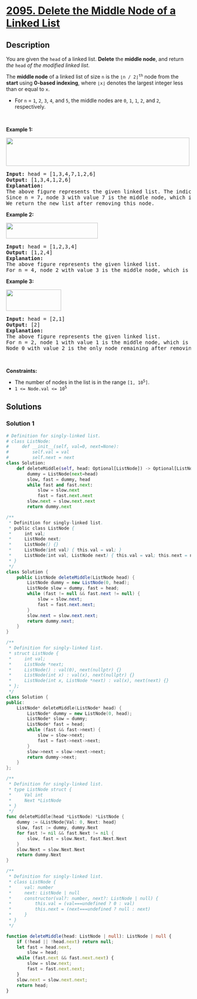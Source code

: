 # [2095. Delete the Middle Node of a Linked List](https://leetcode.com/problems/delete-the-middle-node-of-a-linked-list)


## Description

<p>You are given the <code>head</code> of a linked list. <strong>Delete</strong> the <strong>middle node</strong>, and return <em>the</em> <code>head</code> <em>of the modified linked list</em>.</p>

<p>The <strong>middle node</strong> of a linked list of size <code>n</code> is the <code>&lfloor;n / 2&rfloor;<sup>th</sup></code> node from the <b>start</b> using <strong>0-based indexing</strong>, where <code>&lfloor;x&rfloor;</code> denotes the largest integer less than or equal to <code>x</code>.</p>

<ul>
	<li>For <code>n</code> = <code>1</code>, <code>2</code>, <code>3</code>, <code>4</code>, and <code>5</code>, the middle nodes are <code>0</code>, <code>1</code>, <code>1</code>, <code>2</code>, and <code>2</code>, respectively.</li>
</ul>

<p>&nbsp;</p>
<p><strong class="example">Example 1:</strong></p>
<img alt="" src="https://spcdn.pages.dev/leetcode/problems/2095.Delete%20the%20Middle%20Node%20of%20a%20Linked%20List/images/eg1drawio.png" style="width: 500px; height: 77px;" />
<pre>
<strong>Input:</strong> head = [1,3,4,7,1,2,6]
<strong>Output:</strong> [1,3,4,1,2,6]
<strong>Explanation:</strong>
The above figure represents the given linked list. The indices of the nodes are written below.
Since n = 7, node 3 with value 7 is the middle node, which is marked in red.
We return the new list after removing this node. 
</pre>

<p><strong class="example">Example 2:</strong></p>
<img alt="" src="https://spcdn.pages.dev/leetcode/problems/2095.Delete%20the%20Middle%20Node%20of%20a%20Linked%20List/images/eg2drawio.png" style="width: 250px; height: 43px;" />
<pre>
<strong>Input:</strong> head = [1,2,3,4]
<strong>Output:</strong> [1,2,4]
<strong>Explanation:</strong>
The above figure represents the given linked list.
For n = 4, node 2 with value 3 is the middle node, which is marked in red.
</pre>

<p><strong class="example">Example 3:</strong></p>
<img alt="" src="https://spcdn.pages.dev/leetcode/problems/2095.Delete%20the%20Middle%20Node%20of%20a%20Linked%20List/images/eg3drawio.png" style="width: 150px; height: 58px;" />
<pre>
<strong>Input:</strong> head = [2,1]
<strong>Output:</strong> [2]
<strong>Explanation:</strong>
The above figure represents the given linked list.
For n = 2, node 1 with value 1 is the middle node, which is marked in red.
Node 0 with value 2 is the only node remaining after removing node 1.</pre>

<p>&nbsp;</p>
<p><strong>Constraints:</strong></p>

<ul>
	<li>The number of nodes in the list is in the range <code>[1, 10<sup>5</sup>]</code>.</li>
	<li><code>1 &lt;= Node.val &lt;= 10<sup>5</sup></code></li>
</ul>

## Solutions

### Solution 1

<!-- tabs:start -->

```python
# Definition for singly-linked list.
# class ListNode:
#     def __init__(self, val=0, next=None):
#         self.val = val
#         self.next = next
class Solution:
    def deleteMiddle(self, head: Optional[ListNode]) -> Optional[ListNode]:
        dummy = ListNode(next=head)
        slow, fast = dummy, head
        while fast and fast.next:
            slow = slow.next
            fast = fast.next.next
        slow.next = slow.next.next
        return dummy.next
```

```java
/**
 * Definition for singly-linked list.
 * public class ListNode {
 *     int val;
 *     ListNode next;
 *     ListNode() {}
 *     ListNode(int val) { this.val = val; }
 *     ListNode(int val, ListNode next) { this.val = val; this.next = next; }
 * }
 */
class Solution {
    public ListNode deleteMiddle(ListNode head) {
        ListNode dummy = new ListNode(0, head);
        ListNode slow = dummy, fast = head;
        while (fast != null && fast.next != null) {
            slow = slow.next;
            fast = fast.next.next;
        }
        slow.next = slow.next.next;
        return dummy.next;
    }
}
```

```cpp
/**
 * Definition for singly-linked list.
 * struct ListNode {
 *     int val;
 *     ListNode *next;
 *     ListNode() : val(0), next(nullptr) {}
 *     ListNode(int x) : val(x), next(nullptr) {}
 *     ListNode(int x, ListNode *next) : val(x), next(next) {}
 * };
 */
class Solution {
public:
    ListNode* deleteMiddle(ListNode* head) {
        ListNode* dummy = new ListNode(0, head);
        ListNode* slow = dummy;
        ListNode* fast = head;
        while (fast && fast->next) {
            slow = slow->next;
            fast = fast->next->next;
        }
        slow->next = slow->next->next;
        return dummy->next;
    }
};
```

```go
/**
 * Definition for singly-linked list.
 * type ListNode struct {
 *     Val int
 *     Next *ListNode
 * }
 */
func deleteMiddle(head *ListNode) *ListNode {
	dummy := &ListNode{Val: 0, Next: head}
	slow, fast := dummy, dummy.Next
	for fast != nil && fast.Next != nil {
		slow, fast = slow.Next, fast.Next.Next
	}
	slow.Next = slow.Next.Next
	return dummy.Next
}
```

```ts
/**
 * Definition for singly-linked list.
 * class ListNode {
 *     val: number
 *     next: ListNode | null
 *     constructor(val?: number, next?: ListNode | null) {
 *         this.val = (val===undefined ? 0 : val)
 *         this.next = (next===undefined ? null : next)
 *     }
 * }
 */

function deleteMiddle(head: ListNode | null): ListNode | null {
    if (!head || !head.next) return null;
    let fast = head.next,
        slow = head;
    while (fast.next && fast.next.next) {
        slow = slow.next;
        fast = fast.next.next;
    }
    slow.next = slow.next.next;
    return head;
}
```

<!-- tabs:end -->

<!-- end -->
